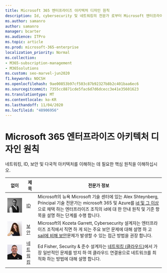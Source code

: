 ```yaml
---
title: Microsoft 365 엔터프라이즈 아키텍처 디자인 원칙
description: Id, cybersecurity 및 네트워킹의 전문가 로부터 Microsoft 엔터프라이즈 아키텍처에 대해 알아봅니다.
ms.author: samanro
author: samanro
manager: bcarter
ms.audience: ITPro
ms.topic: article
ms.prod: microsoft-365-enterprise
localization_priority: Normal
ms.collection:
- M365-subscription-management
- M365solutions
ms.custom: seo-marvel-jun2020
f1.keywords: NOCSH
ms.openlocfilehash: 9ae00853b97cf503c87b92327b8b2c401baa6ec6
ms.sourcegitcommit: 7355cc8871cde5fac6d7d6dcecc3e41e35601623
ms.translationtype: MT
ms.contentlocale: ko-KR
ms.lasthandoff: 11/04/2020
ms.locfileid: "48906956"
---
```

# <a name="microsoft-365-enterprise-architecture-design-principles"></a>Microsoft 365 엔터프라이즈 아키텍처 디자인 원칙

네트워킹, ID, 보안 및 다국적 아키텍처를 이해하는 데 필요한 핵심 원칙을 이해하십시오.

| 없이 | 제목 | 전문가 정보 |
|---------|---------|---------|
|![엔터프라이즈 id 아키텍처의 Alex Shteynberg](../media/solutions-architecture-center/identity-and-beyond-alex-shteynberg.jpg)   |    [ID](identity-design-principles.md)     | Microsoft의 뉴욕 Microsoft 기술 센터에 있는 Alex Shteynberg, Principal 기술 전문가는 microsoft 365 및 Azure를 [id 및 그 이상](identity-design-principles.md)으로 채택 하는 엔터프라이즈 조직의 id에 대 한 안내 원칙 및 기준 항목을 설명 하는 단계를 수행 합니다. |
| ![보안 디자인 원리에 대 한 Kozetta Garrett](../media/solutions-architecture-center/kozeta-garrett-security.jpg)   |     [보안](security-design-principles.md)    |  Microsoft의 Kozeta Garrett, Cybersecurity 설계자는 엔터프라이즈 조직에서 직면 하 게 되는 주요 보안 문제에 대해 설명 하 고 [sail에 비해 보안](security-design-principles.md)문제가 발생할 수 있는 접근 방법을 권장 합니다.  |
| ![Ed Fisher on 네트워킹 디자인 원칙](../media/solutions-architecture-center/ed-fisher-networking.jpg)    |       [네트워킹](networking-design-principles.md)  |   Ed Fisher, Security & 준수 설계자는 [네트워킹 (클라우드)](networking-design-principles.md)에서 가장 일반적인 문제를 방지 하 여 클라우드 연결용으로 네트워크를 최적화 하는 방법에 대해 설명 합니다.       |
|    |         |         |
